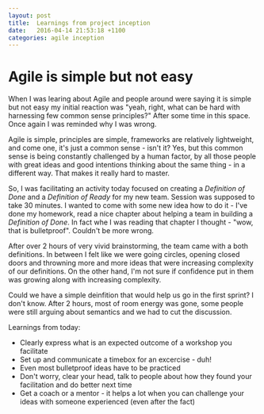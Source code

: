```yaml
---
layout: post
title:  Learnings from project inception
date:   2016-04-14 21:53:18 +1100
categories: agile inception
---
```


# Agile is simple but not easy
When I was learing about Agile and people around were saying it is simple but not easy 
my initial reaction was "yeah, right, what can be hard with harnessing few 
common sense principles?"
After some time in this space. Once again I was reminded why I was wrong.

Agile is simple, principles are simple, frameworks are relatively lightweight, and come one, 
it's just a common sense - isn't it? Yes, but this common sense is being constantly
challenged by a human factor, by all those people with great ideas and good intentions
thinking about the same thing - in a different way. That makes it really hard to master.

So, I was facilitating an activity today focused on creating a *Definition of Done* and 
a *Definition of Ready* for my new team. Session was supposed to take 30 minutes.
I wanted to come with some new idea how to do it - I've done my homework, read a nice chapter about helping a team in building a *Definition of Done*.
In fact whe I was reading that chapter I thought - "wow, that is bulletproof".
Couldn't be more wrong.

After over 2 hours of very vivid brainstorming, the team came with a both definitions.
In between I felt like we were going circles, opening closed doors and throwning more and more
ideas that were increasing complexity of our definitions. On the other hand, I'm not sure if
confidence put in them was growing along with increasing complexity.

Could we have a simple deinfition that would help us go in the first sprint? I don't know.
After 2 hours, most of room energy was gone, some people were still arguing about semantics
and we had to cut the discussion.

Learnings from today:
* Clearly express what is an expected outcome of a workshop you facilitate
* Set up and communicate a timebox for an excercise - duh!
* Even most bulletproof ideas have to be practiced
* Don't worry, clear your head, talk to people about how they found your facilitation and do better next time
* Get a coach or a mentor - it helps a lot when you can challenge your ideas with someone experienced (even after the fact)
